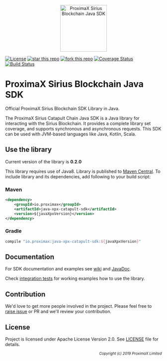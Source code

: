 <p align="center"><a href="https://github.com/proximax-storage" target="_blank"><img width="150" src="https://github.com/proximax-storage/java-xpx-catapult-sdk/raw/master/docs/images/logo.jpg" alt="ProximaX Sirius Blockchain Java SDK"></a></p>

[![License](https://img.shields.io/badge/License-Apache%202.0-blue.svg)](https://opensource.org/licenses/Apache-2.0)
[![star this repo](http://githubbadges.com/star.svg?user=proximax-storage&repo=java-xpx-catapult-sdk&style=flat)](https://github.com/proximax-storage/java-xpx-catapult-sdk)
[![fork this repo](http://githubbadges.com/fork.svg?user=proximax-storage&repo=java-xpx-catapult-sdk&style=flat)](https://github.com/proximax-storage/java-xpx-catapult-sdk/fork)
[![Coverage Status](https://coveralls.io/repos/github/proximax-storage/java-xpx-catapult-sdk/badge.svg)](https://coveralls.io/github/proximax-storage/java-xpx-catapult-sdk)
[![Build Status](https://travis-ci.com/proximax-storage/java-xpx-catapult-sdk.svg?branch=master)](https://travis-ci.com/proximax-storage/java-xpx-catapult-sdk)

# ProximaX Sirius Blockchain Java SDK #

Official ProximaX Sirius Blockchain SDK Library in Java.

The ProximaX Sirius Catapult Chain Java SDK is a Java library for interacting with the Sirius Blockchain. It provides a complete library set coverage, and supports synchronous and asynchronous requests. This SDK can be used with JVM-based languages like Java, Kotlin, Scala.

## Use the library ##

Current version of the library is <b>0.2.0</b>

This library requires use of Java8. Library is published to [Maven Central](https://search.maven.org/). To include library and its dependencies, add following to your build script:

### Maven ###

```xml
<dependency>
    <groupId>io.proximax</groupId>
    <artifactId>java-xpx-catapult-sdk</artifactId>
    <version>${javaXpxVersion}</version>
</dependency>
```

### Gradle ###

```gradle
compile "io.proximax:java-xpx-catapult-sdk:${javaXpxVersion}"
```

## Documentation ##

For SDK documentation and examples see [wiki](https://github.com/proximax-storage/java-xpx-catapult-sdk/wiki) and [JavaDoc](https://proximax-storage.github.io/java-xpx-catapult-sdk/javadoc/).

Check [integration tests](https://github.com/proximax-storage/java-xpx-catapult-sdk/tree/master/src/e2e/java/io/proximax/sdk) for working examples how to use the library.

## Contribution ##

We'd love to get more people involved in the project. Please feel free to [raise issue](https://github.com/proximax-storage/java-xpx-catapult-sdk/issues/new) or PR and we'll review your contribution.
    
## License ##

Project is licensed under Apache License Version 2.0. See [LICENSE](https://github.com/proximax-storage/java-xpx-catapult-sdk/blob/master/LICENSE) file for details.

<p align="right"><i><sub>Copyright (c) 2019 ProximaX Limited</sub></i></p>